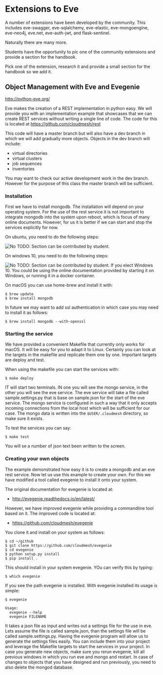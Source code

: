 # Extensions to Eve

A number of extensions have been developed by the community. This
includes eve-swagger, eve-sqlalchemy, eve-elastic, eve-mongoengine,
eve-neo4j, eve.net, eve-auth-jwt, and flask-sentinel.

Naturally there are many more.

Students have the opportunity to pic one of the community extensions and
provide a section for the handbook.

Pick one of the extension, research it and provide a small section for
the handbook so we add it.

## Object Management with Eve and Evegenie

<http://python-eve.org/>

Eve makes the creation of a REST implementation in python easy. We will
provide you with an implementation example that showcases that we can
create REST services without writing a single line of code. The code for
this is located at <https://github.com/cloudmesh/rest>

This code will have a master branch but will also have a dev branch in
which we will add gradually more objects. Objects in the dev branch will
include:

* virtual directories
* virtual clusters
* job sequences
* inventories

You may want to check our active development work in the dev branch.
However for the purpose of this class the master branch will be
sufficient.

### Installation

First we have to install mongodb. The installation will depend on your
operating system. For the use of the rest service it is not important to
integrate mongodb into the system upon reboot, which is focus of many
online documents. However, for us it is better if we can start and stop
the services explicitly for now.

On ubuntu, you need to do the following steps:

![No](images/no.png) TODO: Section can be contributed by student.

On windows 10, you need to do the following steps:

![No](images/no.png) TODO: Section can be contributed by student. If
  you elect Windows 10. You could be using the online documentation
  provided by starting it on Windows, or running it in a docker
  container.

On macOS you can use home-brew and install it with:

    $ brew update
    $ brew install mongodb

In future we may want to add ssl authentication in which case you may
need to install it as follows:

    $ brew install mongodb --with-openssl

### Starting the service

We have provided a convenient Makefile that currently only works for
macOS. It will be easy for you to adapt it to Linux. Certainly you can
look at the targets in the makefile and replicate them one by one.
Important targets are deploy and test.

When using the makefile you can start the services with:

    $ make deploy

IT will start two terminals. IN one you will see the mongo service, in
the other you will see the eve service. The eve service will take a file
called sample.settings.py that is base on sample.json for the start of
the eve service. The mongo service is configured in such a way that it
only accepts incoming connections from the local host which will be
sufficient for our case. The mongo data is written into the
`$USER/.cloudmesh` directory, so make sure it exists.

To test the services you can say:

    $ make test

You will se a number of json text been written to the screen.

### Creating your own objects

The example demonstrated how easy it is to create a mongodb and an eve
rest service. Now let us use this example to create your own. For this
we have modified a tool called evegenie to install it onto your system.

The original documentation for evegenie is located at:

-   <http://evegenie.readthedocs.io/en/latest/>

However, we have improved evegenie while providing a commandline tool
based on it. The improved code is located at:

-   <https://github.com/cloudmesh/evegenie>

You clone it and install on your system as follows:

    $ cd ~/github
    $ git clone https://github.com/cloudmesh/evegenie
    $ cd evegenie
    $ python setup.py install
    $ pip install .

This should install in your system evegenie. YOu can verify this by
typing:

    $ which evegenie

If you see the path evegenie is installed. With evegenie installed its
usage is simple:

    $ evegenie

    Usage:
      evegenie --help
      evegenie FILENAME

It takes a json file as input and writes out a settings file for the use
in eve. Lets assume the file is called sample.json, than the settings
file will be called sample.settings.py. Having the evegenie program
will allow us to generate the settings files easily. You can include
them into your project and leverage the Makefile targets to start the
services in your project. In case you generate new objects, make sure
you rerun evegenie, kill all previous windows in which you run eve and
mongo and restart. In case of changes to objects that you have designed
and run previously, you need to also delete the mongod database.
